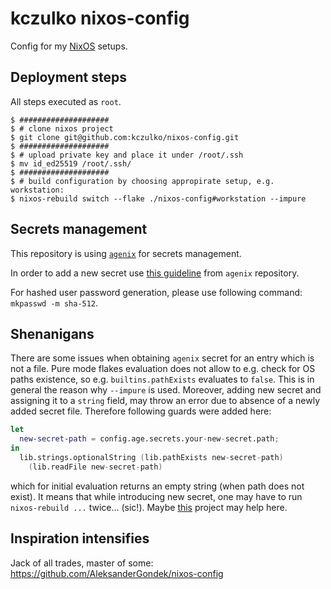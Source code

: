 # kczulko nixos-config

Config for my [NixOS](www.nixos.org) setups.

## Deployment steps

All steps executed as `root`.

```
$ ####################
$ # clone nixos project
$ git clone git@github.com:kczulko/nixos-config.git
$ ####################
$ # upload private key and place it under /root/.ssh
$ mv id_ed25519 /root/.ssh/
$ ####################
$ # build configuration by choosing appropirate setup, e.g. workstation:
$ nixos-rebuild switch --flake ./nixos-config#workstation --impure
```

## Secrets management

This repository is using [`agenix`](www.github.com/rynantm/agenix) for secrets management.

In order to add a new secret use [this guideline](https://github.com/ryantm/agenix/blob/a630400067c6d03c9b3e0455347dc8559db14288/README.md#tutorial) 
from `agenix` repository.

For hashed user password generation, please use following command: `mkpasswd -m sha-512`.

## Shenanigans

There are some issues when obtaining `agenix` secret for an entry which is not a file. Pure mode flakes evaluation
does not allow to e.g. check for OS paths existence, so e.g. `builtins.pathExists` evaluates to `false`.
This is in general the reason why `--impure` is used. Moreover, adding new secret and assigning it to a `string`
field, may throw an error due to absence of a newly added secret file. Therefore following guards were added here:

```nix
let
  new-secret-path = config.age.secrets.your-new-secret.path;
in
  lib.strings.optionalString (lib.pathExists new-secret-path)
    (lib.readFile new-secret-path)
```

which for initial evaluation returns an empty string (when path does not exist). It means that while introducing
new secret, one may have to run `nixos-rebuild ...` twice... (sic!). Maybe [this](https://github.com/jordanisaacs/homeage) project may help here.

## Inspiration intensifies

Jack of all trades, master of some: https://github.com/AleksanderGondek/nixos-config
